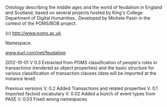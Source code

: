 Ontology describing the middle ages and the world of feudalism in England and Scotland, based on several projects hosted by King's College Department of Digital Humanities.. Developed by Michele Pasin in the context of the POMS/BOB project.

(c) http://www.poms.ac.uk


Namespace:

www.purl.com/net/feudalism


2012-10-01
V 0.3 
Extracted from POMS classification of people's roles in transactions (rendered as object properties) and the basic structure for various classification of transaction clauses (data will be imported at the instance level)



Previous versions
V. 0.2 Added Transactions and related properties
V. 0.1 Imported factoid vocabulary 
V. 0.02 Added a bunch of event types from PASE 
V. 0.03 Fixed wrong namespaces